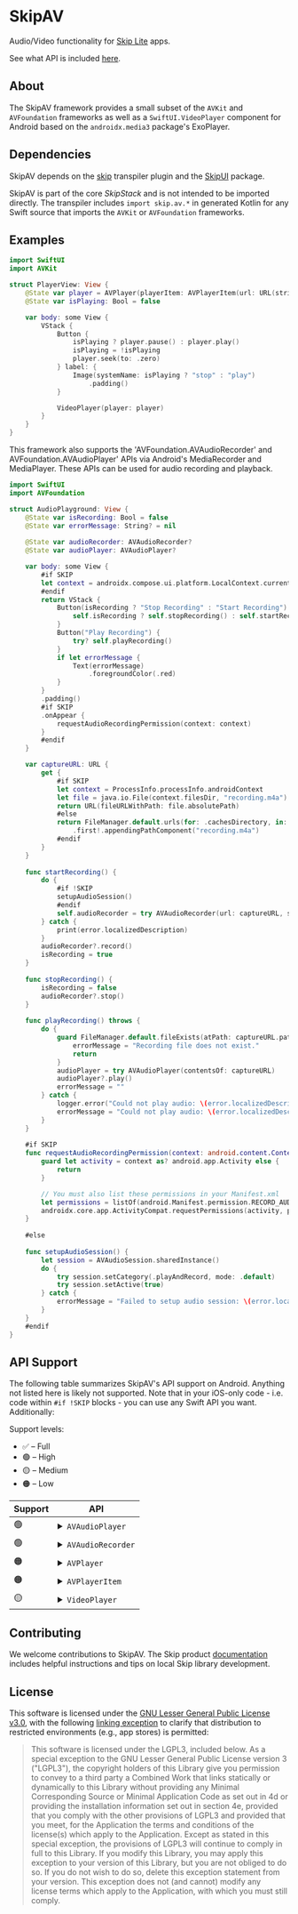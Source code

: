 # SkipAV

Audio/Video functionality for [Skip Lite](https://skip.tools) apps.

See what API is included [here](#api-support).

## About 

The SkipAV framework provides a small subset of the `AVKit` and `AVFoundation` frameworks
as well as a `SwiftUI.VideoPlayer` component for
Android based on the `androidx.media3` package's ExoPlayer.

## Dependencies

SkipAV depends on the [skip](https://source.skip.tools/skip) transpiler plugin and the [SkipUI](https://source.skip.tools/skip-ui) package.

SkipAV is part of the core *SkipStack* and is not intended to be imported directly. The transpiler includes `import skip.av.*` in generated Kotlin for any Swift source that imports the `AVKit` or `AVFoundation` frameworks.

## Examples

```swift
import SwiftUI
import AVKit

struct PlayerView: View {
    @State var player = AVPlayer(playerItem: AVPlayerItem(url: URL(string: "https://skip.tools/assets/introduction.mov")!))
    @State var isPlaying: Bool = false

    var body: some View {
        VStack {
            Button {
                isPlaying ? player.pause() : player.play()
                isPlaying = !isPlaying
                player.seek(to: .zero)
            } label: {
                Image(systemName: isPlaying ? "stop" : "play")
                    .padding()
            }

            VideoPlayer(player: player)
        }
    }
}
```

This framework also supports the 'AVFoundation.AVAudioRecorder' and 
AVFoundation.AVAudioPlayer' APIs via Android's MediaRecorder and MediaPlayer. 
These APIs can be used for audio recording and playback.

```swift
import SwiftUI
import AVFoundation

struct AudioPlayground: View {
    @State var isRecording: Bool = false
    @State var errorMessage: String? = nil
    
    @State var audioRecorder: AVAudioRecorder?
    @State var audioPlayer: AVAudioPlayer?

    var body: some View {
        #if SKIP
        let context = androidx.compose.ui.platform.LocalContext.current
        #endif
        return VStack {
            Button(isRecording ? "Stop Recording" : "Start Recording") {
                self.isRecording ? self.stopRecording() : self.startRecording()
            }
            Button("Play Recording") {
                try? self.playRecording()
            }
            if let errorMessage {
                Text(errorMessage)
                    .foregroundColor(.red)
            }
        }
        .padding()
        #if SKIP
        .onAppear {
            requestAudioRecordingPermission(context: context)
        }
        #endif
    }

    var captureURL: URL {
        get {
            #if SKIP
            let context = ProcessInfo.processInfo.androidContext
            let file = java.io.File(context.filesDir, "recording.m4a")
            return URL(fileURLWithPath: file.absolutePath)
            #else
            return FileManager.default.urls(for: .cachesDirectory, in: .userDomainMask)
                .first!.appendingPathComponent("recording.m4a")
            #endif
        }
    }
    
    func startRecording() {
        do {
            #if !SKIP
            setupAudioSession()
            #endif
            self.audioRecorder = try AVAudioRecorder(url: captureURL, settings: [AVFormatIDKey: Int(kAudioFormatMPEG4AAC), AVSampleRateKey: 12000, AVNumberOfChannelsKey: 1, AVEncoderAudioQualityKey: AVAudioQuality.high.rawValue])
        } catch {
            print(error.localizedDescription)
        }
        audioRecorder?.record()
        isRecording = true
    }
    
    func stopRecording() {
        isRecording = false
        audioRecorder?.stop()
    }
    
    func playRecording() throws {
        do {
            guard FileManager.default.fileExists(atPath: captureURL.path) else {
                errorMessage = "Recording file does not exist."
                return
            }
            audioPlayer = try AVAudioPlayer(contentsOf: captureURL)
            audioPlayer?.play()
            errorMessage = ""
        } catch {
            logger.error("Could not play audio: \(error.localizedDescription)")
            errorMessage = "Could not play audio: \(error.localizedDescription)"
        }
    }
    
    #if SKIP
    func requestAudioRecordingPermission(context: android.content.Context) {
        guard let activity = context as? android.app.Activity else {
            return
        }

        // You must also list these permissions in your Manifest.xml
        let permissions = listOf(android.Manifest.permission.RECORD_AUDIO, android.Manifest.permission.READ_EXTERNAL_STORAGE, android.Manifest.permission.WRITE_EXTERNAL_STORAGE)
        androidx.core.app.ActivityCompat.requestPermissions(activity, permissions.toTypedArray(), 1)
    }
    
    #else
    
    func setupAudioSession() {
        let session = AVAudioSession.sharedInstance()
        do {
            try session.setCategory(.playAndRecord, mode: .default)
            try session.setActive(true)
        } catch {
            errorMessage = "Failed to setup audio session: \(error.localizedDescription)"
        }
    }
    #endif
}
```
 
## API Support

The following table summarizes SkipAV's API support on Android. Anything not listed here is likely not supported. Note that in your iOS-only code - i.e. code within `#if !SKIP` blocks - you can use any Swift API you want. Additionally:

Support levels:

  - ✅ – Full
  - 🟢 – High
  - 🟡 – Medium 
  - 🟠 – Low
  
<table>
  <thead><th>Support</th><th>API</th></thead>
  <tbody>
    <tr>
      <td>🟢</td>
      <td>
          <details>
              <summary><code>AVAudioPlayer</code></summary>
              <ul>
                  <li><code>init(contentsOf url: URL) throws</code></li>
                  <li><code>init(data: Data) throws</code></li>
                  <li><code>func prepareToPlay() -> Bool</code></li>
                  <li><code>func play()</code></li>
                  <li><code>func pause()</code></li>
                  <li><code>func stop()</code></li>
                  <li><code>var isPlaying: Bool</code></li>
                  <li><code>var duration: TimeInterval</code></li>
                  <li><code>var numberOfLoops: Int</code></li>
                  <li><code>var volume: Double</code></li>
                  <li><code>var rate: Double</code></li>
                  <li><code>var currentTime: TimeInterval</code></li>
                  <li><code>var url: URL?</code></li>
                  <li><code>var data: Data?</code></li>
              </ul>
          </details> 
      </td>
    </tr>
    <tr>
      <td>🟢</td>
      <td>
          <details>
              <summary><code>AVAudioRecorder</code></summary>
              <ul>
                  <li><code>init(url: URL, settings: [String: Any]) throws</code></li>
                  <li><code>func prepareToRecord() -> Bool</code></li>
                  <li><code>func record()</code></li>
                  <li><code>func pause()</code></li>
                  <li><code>func stop()</code></li>
                  <li><code>func deleteRecording() -> Bool</code></li>
                  <li><code>var isRecording: Bool</code></li>
                  <li><code>var url: URL</code></li>
                  <li><code>var settings: [String: Any]</code></li>
                  <li><code>var currentTime: TimeInterval</code></li>
                  <li><code>func peakPower(forChannel channelNumber: Int) -> Float</code></li>
                  <li><code>func averagePower(forChannel channelNumber: Int) -> Double</code></li>
              </ul>
          </details> 
      </td>
    </tr>
    <tr>
      <td>🟠</td>
      <td>
          <details>
              <summary><code>AVPlayer</code></summary>
              <ul>
                  <li><code>init()</code></li>
                  <li><code>init(playerItem: AVPlayerItem?)</code></li>
                  <li><code>init(url: URL)</code></li>
                  <li><code>func play()</code></li>
                  <li><code>func pause()</code></li>
                  <li><code>func seek(to time: CMTime)</code></li>
              </ul>
          </details> 
      </td>
    </tr>
   <tr>
      <td>🟠</td>
      <td>
          <details>
              <summary><code>AVPlayerItem</code></summary>
              <ul>
                  <li><code>init(url: URL)</code></li>
              </ul>
          </details> 
      </td>
    </tr>
   <tr>
      <td>🟡</td>
      <td>
          <details>
              <summary><code>VideoPlayer</code></summary>
              <ul>
                  <li><code>init(player: AVPlayer?)</code></li>
              </ul>
          </details> 
      </td>
    </tr>
  </tbody>
</table>

## Contributing

We welcome contributions to SkipAV. The Skip product [documentation](https://skip.tools/docs/contributing/) includes helpful instructions and tips on local Skip library development.

## License

This software is licensed under the
[GNU Lesser General Public License v3.0](https://spdx.org/licenses/LGPL-3.0-only.html),
with the following
[linking exception](https://spdx.org/licenses/LGPL-3.0-linking-exception.html)
to clarify that distribution to restricted environments (e.g., app stores)
is permitted:

> This software is licensed under the LGPL3, included below.
> As a special exception to the GNU Lesser General Public License version 3
> ("LGPL3"), the copyright holders of this Library give you permission to
> convey to a third party a Combined Work that links statically or dynamically
> to this Library without providing any Minimal Corresponding Source or
> Minimal Application Code as set out in 4d or providing the installation
> information set out in section 4e, provided that you comply with the other
> provisions of LGPL3 and provided that you meet, for the Application the
> terms and conditions of the license(s) which apply to the Application.
> Except as stated in this special exception, the provisions of LGPL3 will
> continue to comply in full to this Library. If you modify this Library, you
> may apply this exception to your version of this Library, but you are not
> obliged to do so. If you do not wish to do so, delete this exception
> statement from your version. This exception does not (and cannot) modify any
> license terms which apply to the Application, with which you must still
> comply.

